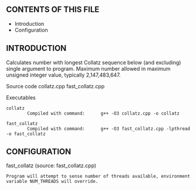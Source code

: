 CONTENTS OF THIS FILE
---------------------

 * Introduction
 * Configuration


INTRODUCTION
------------

Calculates number with longest Collatz sequence below (and excluding) single argument to program.
Maximum number allowed in maximum unsigned integer value, typically 2,147,483,647.

Source code
    collatz.cpp
    fast_collatz.cpp

Executables

    collatz
            Compiled with command:      g++ -O3 collatz.cpp -o collatz

    fast_collatz
            Compiled with command:      g++ -O3 fast_collatz.cpp -lpthread -o fast_collatz


CONFIGURATION
-------------

fast_collatz (source: fast_collatz.cpp)

    Program will attempt to sense number of threads available, environment variable NUM_THREADS will override.
